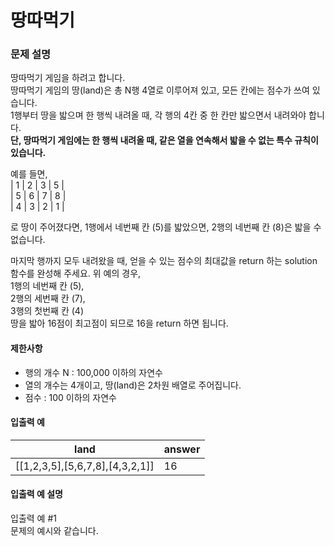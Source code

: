 # 땅따먹기

### 문제 설명

땅따먹기 게임을 하려고 합니다.  
땅따먹기 게임의 땅(land)은 총 N행 4열로 이루어져 있고, 모든 칸에는 점수가 쓰여 있습니다.  
1행부터 땅을 밟으며 한 행씩 내려올 때, 각 행의 4칸 중 한 칸만 밟으면서 내려와야 합니다.  
<strong>단, 땅따먹기 게임에는 한 행씩 내려올 때, 같은 열을 연속해서 밟을 수 없는 특수 규칙이 있습니다.</strong>

예를 들면,  
| 1 | 2 | 3 | 5 |   
| 5 | 6 | 7 | 8 |  
| 4 | 3 | 2 | 1 |

로 땅이 주어졌다면, 1행에서 네번째 칸 (5)를 밟았으면, 2행의 네번째 칸 (8)은 밟을 수 없습니다.

마지막 행까지 모두 내려왔을 때, 얻을 수 있는 점수의 최대값을 return 하는 solution 함수를 완성해 주세요. 
위 예의 경우,  
1행의 네번째 칸 (5),  
2행의 세번째 칸 (7),  
3행의 첫번째 칸 (4)  
땅을 밟아 16점이 최고점이 되므로 16을 return 하면 됩니다.

#### 제한사항

- 행의 개수 N : 100,000 이하의 자연수
- 열의 개수는 4개이고, 땅(land)은 2차원 배열로 주어집니다.
- 점수 : 100 이하의 자연수

#### 입출력 예

<table>
    <thead>
        <tr>
            <th>land</th>
            <th>answer</th>
        </tr>
    </thead>
    <tbody>
        <tr>
            <td>[[1,2,3,5],[5,6,7,8],[4,3,2,1]]</td>
            <td>16</td>
        </tr>
    </tbody>
</table>

#### 입출력 예 설명

입출력 예 #1  
문제의 예시와 같습니다.